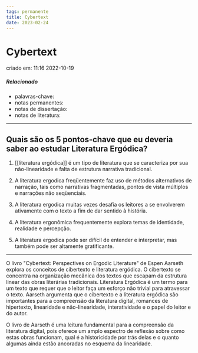 ```yaml
---
tags: permanente
title: Cybertext
date: 2023-02-24
---
```


# Cybertext

criado em: 11:16 2022-10-19

##### Relacionado

- palavras-chave: 
- notas permanentes: 
- notas de dissertação:
- notas de literatura: 

---

## Quais são os 5 pontos-chave que eu deveria saber ao estudar Literatura Ergódica?

1. [[literatura ergódica]] é um tipo de literatura que se caracteriza por sua não-linearidade e falta de estrutura narrativa tradicional.

2. A literatura ergodica freqüentemente faz uso de métodos alternativos de narração, tais como narrativas fragmentadas, pontos de vista múltiplos e narrações não seqüenciais.

3. A literatura ergodica muitas vezes desafia os leitores a se envolverem ativamente com o texto a fim de dar sentido à história.

4. A literatura ergonômica frequentemente explora temas de identidade, realidade e percepção.

5. A literatura ergodica pode ser difícil de entender e interpretar, mas também pode ser altamente gratificante.

---

O livro "Cybertext: Perspectives on Ergodic Literature" de Espen Aarseth explora os conceitos de cibertexto e literatura ergódica. O cibertexto se concentra na organização mecânica dos textos que escapam da estrutura linear das obras literárias tradicionais. Literatura Ergódica é um termo para um texto que requer que o leitor faça um esforço não trivial para atravessar o texto. Aarseth argumenta que o cibertexto e a literatura ergódica são importantes para a compreensão da literatura digital, romances de hipertexto, linearidade e não-linearidade, interatividade e o papel do leitor e do autor.

O livro de Aarseth é uma leitura fundamental para a compreensão da literatura digital, pois oferece um amplo espectro de reflexão sobre como estas obras funcionam, qual é a historicidade por trás delas e o quanto algumas ainda estão ancoradas no esquema da linearidade.
